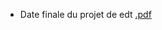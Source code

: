 - Date finale du projet de edt [.pdf](https://github.com/rpriam/cours4a/blob/main/projedt/projets_edt_date_finale.pdf.zip)
